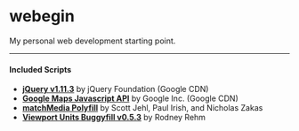 # webegin
My personal web development starting point.

---

#### Included Scripts
* <a href="https://jquery.com/">**jQuery v1.11.3**</a> by jQuery Foundation (Google CDN)
* <a href="https://developers.google.com/maps/documentation/javascript/">**Google Maps Javascript API**</a> by Google Inc. (Google CDN)
* <a href="https://github.com/paulirish/matchMedia.js">**matchMedia Polyfill**</a> by Scott Jehl, Paul Irish, and Nicholas Zakas
* <a href="https://github.com/rodneyrehm/viewport-units-buggyfill">**Viewport Units Buggyfill v0.5.3**</a> by Rodney Rehm